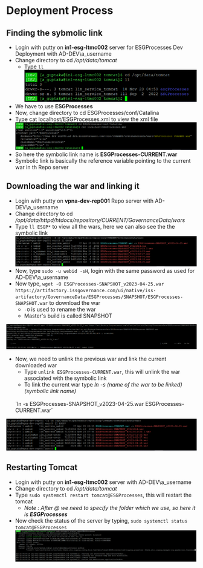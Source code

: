 # Deployment Process

## Finding the sybmolic link

- Login with putty on **in1-esg-ltmc002** server for ESGProcesses Dev Deployment with AD-DEV\a_username
- Change directory to cd */opt/data/tomcat*
    - Type `ll`
    ![cd_tomcat]
- We have to use **ESGProcesses**
- Now, change directory to cd ESGProcesses/conf/Catalina
- Type cat localhost/ESGProcesses.xml to view the xml file
![symbolic_link]
- So here the symbolic link name is **ESGProcesses-CURRENT.war**
- Symbolic link is basically the reference variable pointing to the current war in th Repo server
  
## Downloading the war and linking it

- Login with putty on **vpna-dev-rep001** Repo server with AD-DEV\a_username
- Change directory to cd */opt/data/httpd/htdocs/repository/CURRENT/GovernanceData/wars*
- Type `ll ESGP*` to view all the wars, here we can also see the the symbolic link
![wars_listing]
- Now, type `sudo -u webid -sH`, login with the same password as used for AD-DEV\a_username
- Now type, `wget -O ESGProcesses-SNAPSHOT_v2023-04-25.war https://artifactory.issgovernance.com/ui/native/iss-artifactory/GovernanceData/ESGProcesses/SNAPSHOT/ESGProcesses-SNAPSHOT.war` to download the war
    + `-O` is used to rename the war
    + Master's build is called SNAPSHOT
  
![downloading_war]

- Now, we need to unlink the previous war and link the current downloaded war
    + Type `unlink ESGProcesses-CURRENT.war`, this will unlink the war associated with the symbolic link
    + To link the current war type *ln -s (name of the war to be linked) (symbolic link name)*
    <br>
     `ln -s ESGProcesses-SNAPSHOT_v2023-04-25.war ESGProcesses-CURRENT.war`

![current_war_linked]


## Restarting Tomcat

- Login with putty on **in1-esg-ltmc002** server with AD-DEV\a_username
- Change directory to cd */opt/data/tomcat*
- Type `sudo systemctl restart tomcat@ESGProcesses`, this will restart the tomcat
    + *Note : After *@* we need to specify the folder which we use, so here it is **ESGProcesses***
- Now check the status of the server by typing, `sudo systemctl status tomcat@ESGProcesses`
![tomcat_status]



[cd_tomcat]: ./img/CD_Tomcat.png
[symbolic_link]: ./img/Symbolic_Link.png
[wars_listing]: ./img/Wars_Listing.png
[downloading_war]: ./img/Downloading_War.png
[current_war_linked]: ./img/Wars_Listing.png
[tomcat_status]: ./img/Tomcat_Status.png